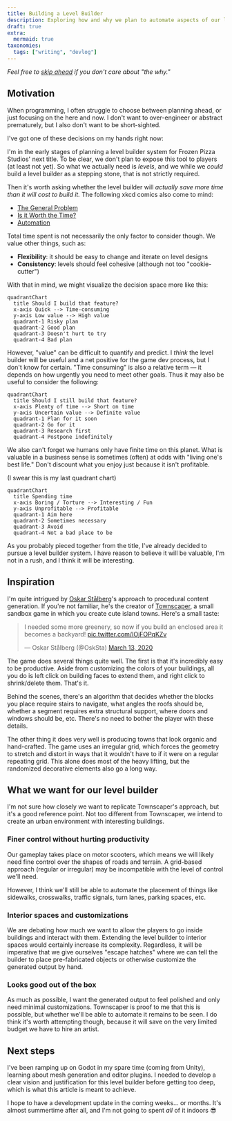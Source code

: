 ```yaml
---
title: Building a Level Builder
description: Exploring how and why we plan to automate aspects of our level design process
draft: true
extra:
  mermaid: true
taxonomies:
  tags: ["writing", "devlog"]
---
```


_Feel free to [skip ahead](#continue) if you don't care about "the why."_

## Motivation
When programming, I often struggle to choose between planning ahead, or just focusing on the here and now.  I don't want to over-engineer or abstract prematurely, but I also don't want to be short-sighted.

I've got one of these decisions on my hands right now:

I'm in the early stages of planning a level builder system for Frozen Pizza Studios' next title.  To be clear, we don't plan to expose this tool to players (at least not yet).  So what we actually need is _levels_, and we while we _could_ build a level builder as a stepping stone, that is not strictly required.

Then it's worth asking whether the level builder will _actually save more time than it will cost to build it._  The following xkcd comics also come to mind:
- [The General Problem](https://www.xkcd.com/974/)
- [Is it Worth the Time?](https://xkcd.com/1205/)
- [Automation](https://xkcd.com/1319/)

Total time spent is not necessarily the only factor to consider though.  We value other things, such as:
- **Flexibility**: it should be easy to change and iterate on level designs
- **Consistency**: levels should feel cohesive (although not too "cookie-cutter")

With that in mind, we might visualize the decision space more like this:

```mermaid
quadrantChart
  title Should I build that feature?
  x-axis Quick --> Time-consuming
  y-axis Low value --> High value
  quadrant-1 Risky plan
  quadrant-2 Good plan
  quadrant-3 Doesn't hurt to try
  quadrant-4 Bad plan
```

However, "value" can be difficult to quantify and predict.  I _think_ the level builder will be useful and a net positive for the game dev process, but I don't know for certain.  "Time consuming" is also a relative term &mdash; it depends on how urgently you need to meet other goals.  Thus it may also be useful to consider the following:

```mermaid
quadrantChart
  title Should I still build that feature?
  x-axis Plenty of time --> Short on time
  y-axis Uncertain value --> Definite value
  quadrant-1 Plan for it soon
  quadrant-2 Go for it
  quadrant-3 Research first
  quadrant-4 Postpone indefinitely
```

We also can't forget we humans only have finite time on this planet.  What is valuable in a business sense is sometimes (often) at odds with "living one's best life."  Don't discount what you enjoy just because it isn't profitable.

(I swear this is my last quadrant chart)

```mermaid
quadrantChart
  title Spending time
  x-axis Boring / Torture --> Interesting / Fun
  y-axis Unprofitable --> Profitable
  quadrant-1 Aim here
  quadrant-2 Sometimes necessary
  quadrant-3 Avoid
  quadrant-4 Not a bad place to be
```

As you probably pieced together from the title, I've already decided to pursue a level builder system.  I have reason to believe it will be valuable, I'm not in a rush, and I think it will be interesting.

<div id="continue"></div>

## Inspiration
I'm quite intrigued by [Oskar Stålberg](https://x.com/OskSta)'s approach to procedural content generation.  If you're not familiar, he's the creator of [Townscaper](https://store.steampowered.com/app/1291340/Townscaper/), a small sandbox game in which you create cute island towns.  Here's a small taste:

<blockquote class="twitter-tweet" data-media-max-width="560" data-dnt="true"><p lang="en" dir="ltr">I needed some more greenery, so now if you build an enclosed area it becomes a backyard! <a href="https://t.co/IOjFOPqKZv">pic.twitter.com/IOjFOPqKZv</a></p>&mdash; Oskar Stålberg (@OskSta) <a href="https://twitter.com/OskSta/status/1238474550511308800?ref_src=twsrc%5Etfw">March 13, 2020</a></blockquote> <script async src="https://platform.twitter.com/widgets.js" charset="utf-8"></script> 

The game does several things quite well.  The first is that it's incredibly easy to be productive.  Aside from customizing the colors of your buildings, all you do is left click on building faces to extend them, and right click to shrink/delete them.  That's it.

Behind the scenes, there's an algorithm that decides whether the blocks you place require stairs to navigate, what angles the roofs should be, whether a segment requires extra structural support, where doors and windows should be, etc.  There's no need to bother the player with these details.

The other thing it does very well is producing towns that look organic and hand-crafted.  The game uses an irregular grid, which forces the geometry to stretch and distort in ways that it wouldn't have to if it were on a regular repeating grid.  This alone does most of the heavy lifting, but the randomized decorative elements also go a long way.

## What we want for our level builder
I'm not sure how closely we want to replicate Townscaper's approach, but it's a good reference point.  Not too different from Townscaper, we intend to create an urban environment with interesting buildings.

### Finer control without hurting productivity
Our gameplay takes place on motor scooters, which means we will likely need fine control over the shapes of roads and terrain.  A grid-based approach (regular or irregular) may be incompatible with the level of control we'll need.

However, I think we'll still be able to automate the placement of things like sidewalks, crosswalks, traffic signals, turn lanes, parking spaces, etc.

### Interior spaces and customizations
We are debating how much we want to allow the players to go inside buildings and interact with them.  Extending the level builder to interior spaces would certainly increase its complexity.  Regardless, it will be imperative that we give ourselves "escape hatches" where we can tell the builder to place pre-fabricated objects or otherwise customize the generated output by hand.

### Looks good out of the box
As much as possible, I want the generated output to feel polished and only need minimal customizations.  Townscaper is proof to me that this is possible, but whether we'll be able to automate it remains to be seen.  I do think it's worth attempting though, because it will save on the very limited budget we have to hire an artist.

## Next steps
I've been ramping up on Godot in my spare time (coming from Unity), learning about mesh generation and editor plugins.  I needed to develop a clear vision and justification for this level builder before getting too deep, which is what this article is meant to achieve.

I hope to have a development update in the coming weeks... or months.  It's almost summertime after all, and I'm not going to spent _all_ of it indoors 😎
